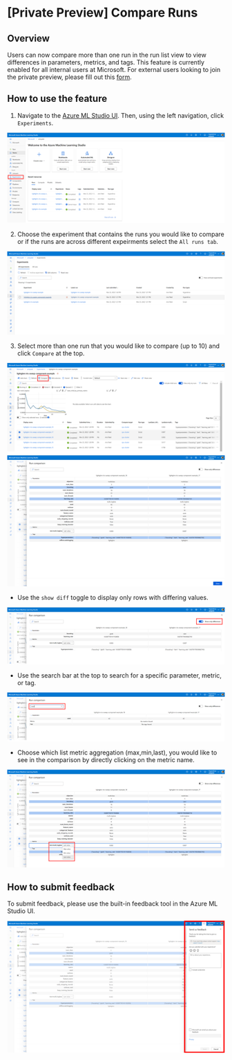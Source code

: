 # [Private Preview] Compare Runs

## Overview 

Users can now compare more than one run in the run list view to view differences in parameters, metrics, and tags. 
This feature is currently enabled for all internal users at Microsoft. For external users looking to join the private preview, please fill out this [form](https://forms.office.com/r/KkZtVUxgmv).

## How to use the feature

1. Navigate to the <a href="https://ml.azure.com/" target="_blank">Azure ML Studio UI</a>. Then, using the left navigation, click `Experiments`.

![alt text](./media/1.png)

2. Choose the experiment that contains the runs you would like to compare or if the runs are across different expeirments select the `All runs tab`.

![alt text](./media/2.png)

3. Select more than one run that you would like to compare (up to 10) and click `Compare` at the top.

![alt text](./media/3.png)
![alt text](./media/4.png)

- Use the `show diff` toggle to display only rows with differing values.

![alt text](./media/5.png)

- Use the search bar at the top to search for a specific parameter, metric, or tag.

![alt text](./media/6.png)

- Choose which list metric aggregation (max,min,last), you would like to see in the comparison by directly clicking on the metric name. 

![alt text](./media/7.png)

## How to submit feedback

To submit feedback, please use the built-in feedback tool in the Azure ML Studio UI.

![alt text](./media/8.png)

